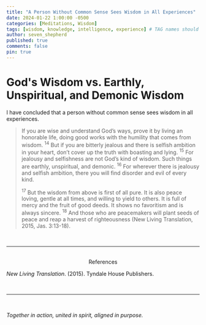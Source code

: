 ```yaml
---
title: "A Person Without Common Sense Sees Wisdom in All Experiences"
date: 2024-01-22 1:00:00 -0500
categories: [Meditations, Wisdom]
tags: [wisdom, knowledge, intelligence, experience] # TAG names should always be lowercase
author: seven_shepherd
published: true
comments: false
pin: true
---
```


# God's Wisdom vs. Earthly, Unspiritual, and Demonic Wisdom

I have concluded that a person without common sense sees wisdom in all experiences.

> If you are wise and understand God’s ways, prove it by living an honorable life, doing good works with the humility that comes from wisdom. <sup>14</sup> But if you are bitterly jealous and there is selfish ambition in your heart, don’t cover up the truth with boasting and lying. <sup>15</sup> For jealousy and selfishness are not God’s kind of wisdom. Such things are earthly, unspiritual, and demonic. <sup>16</sup> For wherever there is jealousy and selfish ambition, there you will find disorder and evil of every kind.
>
> <sup>17</sup> But the wisdom from above is first of all pure. It is also peace loving, gentle at all times, and willing to yield to others. It is full of mercy and the fruit of good deeds. It shows no favoritism and is always sincere. <sup>18</sup> And those who are peacemakers will plant seeds of peace and reap a harvest of righteousness (New Living Translation, 2015, Jas. 3:13-18).


<!-- Their theology breeds hypocrisy and ignorance, endangering the lives of innocent children. -->

<br>

---

<br>

<div style="text-align:center;">References</div>

<span></span>

*New Living Translation*. (2015). Tyndale House Publishers.

<br>

---

<br>

*Together in action, united in spirit, aligned in purpose.*

<!-- *But they delight in the law of the Lord, meditating on it day and night.* -->

<!-- > Finally, brethren, whatever things are true, whatever things are noble, whatever things are just, whatever things are pure, whatever things are lovely, whatever things are of good report, if there is any virtue and if there is anything praiseworthy—meditate on these things &mdash; Philippians 4:8. -->

<script>
    var refTagger = {
        settings: {
            bibleVersion: 'NLT',
            tooltipStyle: 'dark'
        }
    };

    (function(d, t) {
        var n=d.querySelector('[nonce]');
        refTagger.settings.nonce = n && (n.nonce||n.getAttribute('nonce'));
        var g = d.createElement(t), s = d.getElementsByTagName(t)[0];
        g.src = 'https://api.reftagger.com/v2/RefTagger.js';
        g.nonce = refTagger.settings.nonce;
        s.parentNode.insertBefore(g, s);
    }(document, 'script'));
</script>
